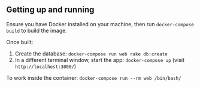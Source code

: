 ## Getting up and running

Ensure you have Docker installed on your machine, then run `docker-compose build` to build the image.

Once built:
1. Create the database: `docker-compose run web rake db:create`
2. In a different terminal window, start the app: `docker-compose up` (visit `http://localhost:3000/`)

To work inside the container: `docker-compose run --rm web /bin/bash/`

